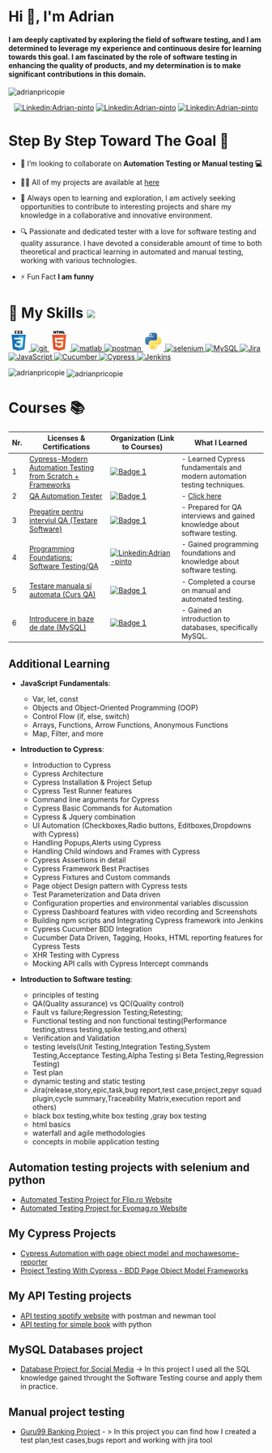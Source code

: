<h1 align="left">Hi 👋, I'm Adrian</h1>

<h4 align="left"> I am deeply captivated by exploring the field of software testing, and I am determined to leverage my experience and continuous desire for learning towards this goal. I am fascinated by the role of software testing in enhancing the quality of products, and my determination is to make significant contributions in this domain.</h4>


<p align="left"> <img src="https://komarev.com/ghpvc/?username=adrianpricopie&label=Profile%20views&color=0e75b6&style=flat" alt="adrianpricopie" /> </p>
<div align="center">
  
[![Linkedin:Adrian-pinto](https://img.shields.io/badge/LinkedIn-0077B5?style=for-the-badge&logo=linkedin&logoColor=white)](https://www.linkedin.com/in/adrian-pricopie-a1a5a8215/)
[![Linkedin:Adrian-pinto](https://img.shields.io/badge/Instagram-E4405F?style=for-the-badge&logo=instagram&logoColor=white)](https://www.instagram.com/adrian.pricopie/)
[![Linkedin:Adrian-pinto](https://img.shields.io/badge/website-000000?style=for-the-badge&logo=About.me&logoColor=white)]()

</div>

# Step By Step Toward The Goal :dart:


- 👯 I’m looking to collaborate on **Automation Testing or Manual testing 💻**

- 👨‍💻 All of my projects are available at [here](https://github.com/AdrianPricopie?tab=repositories)

- 🌱 Always open to learning and exploration, I am actively seeking opportunities to contribute to interesting projects and share my knowledge in a collaborative and innovative environment.

- 🔍 Passionate and dedicated tester with a love for software testing and quality assurance. I have devoted a considerable amount of time to both theoretical and practical learning in automated and manual testing, working with various technologies.

- ⚡ Fun Fact **I am funny**
<p align="left">
</p>

# 🤵 My Skills <img src='https://user-images.githubusercontent.com/74038190/206662607-d9e7591e-bbf9-42f9-9386-29efc927bc16.gif' width="40"> 

<p align="left">
  <a href="https://www.w3schools.com/css/" target="_blank" rel="noreferrer">
    <img src="https://raw.githubusercontent.com/devicons/devicon/master/icons/css3/css3-original-wordmark.svg" alt="css3" width="40" height="40"/>
  </a>
  <a href="https://git-scm.com/" target="_blank" rel="noreferrer">
    <img src="https://www.vectorlogo.zone/logos/git-scm/git-scm-icon.svg" alt="git" width="40" height="40"/>
  </a>
  <a href="https://www.w3.org/html/" target="_blank" rel="noreferrer">
    <img src="https://raw.githubusercontent.com/devicons/devicon/master/icons/html5/html5-original-wordmark.svg" alt="html5" width="40" height="40"/>
  </a>
  <a href="https://www.mathworks.com/" target="_blank" rel="noreferrer">
    <img src="https://upload.wikimedia.org/wikipedia/commons/2/21/Matlab_Logo.png" alt="matlab" width="40" height="40"/>
  <a href="https://postman.com" target="_blank" rel="noreferrer">
    <img src="https://www.vectorlogo.zone/logos/getpostman/getpostman-icon.svg" alt="postman" width="40" height="40"/>
  </a>
  <a href="https://www.python.org" target="_blank" rel="noreferrer">
    <img src="https://raw.githubusercontent.com/devicons/devicon/master/icons/python/python-original.svg" alt="python" width="40" height="40"/>
  </a>
  <a href="https://www.selenium.dev" target="_blank" rel="noreferrer">
    <img src="https://raw.githubusercontent.com/detain/svg-logos/780f25886640cef088af994181646db2f6b1a3f8/svg/selenium-logo.svg" alt="selenium" width="40" height="40"/>
  </a>
  <a href="https://www.mysql.com/" target="_blank" rel="noreferrer">
    <img src="https://pngimg.com/uploads/mysql/mysql_PNG11.png" alt="MySQL" width="40" height="40"/>
  </a> 
  <a href="https://www.atlassian.com/software/jira" target="_blank" rel="noreferrer">
    <img src="https://upload.wikimedia.org/wikipedia/commons/8/8a/Jira_Logo.svg" alt="Jira" width="60" height="40"/>
  </a>
  <a href="https://nodejs.org/en" target="_blank" rel="noreferrer">
    <img src="https://upload.wikimedia.org/wikipedia/commons/6/6a/JavaScript-logo.png" alt="JavaScript" width="40" height="40"/>
  </a>
  <a href="https://cucumber.io/" target="_blank" rel="noreferrer">
    <img src="https://seeklogo.com/images/C/cucumber-logo-A5197CAD09-seeklogo.com.png" alt="Cucumber" width="100" height="40"/>
  </a>
  <a href="https://www.cypress.io/" target="_blank" rel="noreferrer">
    <img src="https://asset.brandfetch.io/idIq_kF0rb/idZxkJkFIi.svg?updated=1667565307270" alt="Cypress" width="60" height="40"/>
  </a>
    </a>
  <a href="https://www.jenkins.io/" target="_blank" rel="noreferrer">
    <img src="https://upload.wikimedia.org/wikipedia/commons/e/e9/Jenkins_logo.svg" alt="Jenkins" width="40" height="40"/>
  </a>
</p>


<p><img align="left" src="https://github-readme-stats.vercel.app/api/top-langs?username=adrianpricopie&show_icons=true&locale=en&layout=compact" alt="adrianpricopie" /> </p>

<p>&nbsp;<img align="center" src="https://github-readme-stats.vercel.app/api?username=adrianpricopie&show_icons=true&locale=en" alt="adrianpricopie" /></p>

# Courses :books:
| Nr. | Licenses & Certifications       | Organization (Link to Courses)                                                                                              | What I Learned                                                                                                                                                   | 
|-----|--------------------------------|----------------------------------------------------------------------------------------------------------------------------|-----------------------------------------------------------------------------------------------------------------------------------------------------------------| 
| 1   | [Cypress-Modern Automation Testing from Scratch + Frameworks](https://www.udemy.com/certificate/UC-54ba25e1-8f17-4592-a285-eb21c7cbe5fe/)  | [![Badge 1](https://img.shields.io/badge/Udemy-EC5252?style=for-the-badge&logo=Udemy&logoColor=white)](https://www.udemy.com/course/cypress-tutorial/?couponCode=KEEPLEARNING) | - Learned Cypress fundamentals and modern automation testing techniques.                                                                                       | 
| 2   | [QA Automation Tester]() | [![Badge 1](https://img.shields.io/badge/ITFactory-000000?style=for-the-badge&logoColor=white)](https://www.itfactory.ro/) | - [Click here](https://github.com/AdrianPricopie/AdrianPricopie/blob/main/QA%20automation%20competence.png)                                                                                                                  | 
| 3   | [Pregatire pentru interviul QA (Testare Software)](https://www.udemy.com/certificate/UC-63aa5699-9ad1-4ec6-b198-f949489a84cb/) | [![Badge 1](https://img.shields.io/badge/Udemy-EC5252?style=for-the-badge&logo=Udemy&logoColor=white)](https://www.udemy.com/course/pregatire-pentru-interviul-qa-testare-software/?couponCode=KEEPLEARNING) | - Prepared for QA interviews and gained knowledge about software testing.                                                                                       | 
| 4   | [Programming Foundations: Software Testing/QA](https://www.linkedin.com/learning/certificates/09d21f167e2aaa149fb0d8f6a6a8ceadb656fcecefd1355465f4c58c3717a1fb) | [![Linkedin:Adrian-pinto](https://img.shields.io/badge/LinkedIn-0077B5?style=for-the-badge&logo=linkedin&logoColor=white)](https://www.linkedin.com/learning/programming-foundations-software-testing-qa?trk=learning-certificate_detail_search-card&upsellOrderOrigin=default_guest_learning) | - Gained programming foundations and knowledge about software testing.                                                                                            |
| 5   | [Testare manuala si automata (Curs QA)](https://www.udemy.com/certificate/UC-4b67e7bd-905d-4454-9ad6-fe8c3ac3f60f/)  | [![Badge 1](https://img.shields.io/badge/Udemy-EC5252?style=for-the-badge&logo=Udemy&logoColor=white)](https://www.udemy.com/course/testare-manuala-si-automata-curs-qa/?couponCode=KEEPLEARNING) | - Completed a course on manual and automated testing.                                                                                                           | 
| 6   | [Introducere in baze de date (MySQL)](https://www.udemy.com/certificate/UC-0957b61c-2328-427f-a995-7abd575cb078/) | [![Badge 1](https://img.shields.io/badge/Udemy-EC5252?style=for-the-badge&logo=Udemy&logoColor=white)](https://www.udemy.com/course/introducere-in-baze-de-date-mysql/?couponCode=KEEPLEARNING) | - Gained an introduction to databases, specifically MySQL.                                                                                                       |

## Additional Learning
- **JavaScript Fundamentals**:
  - Var, let, const
  - Objects and Object-Oriented Programming (OOP)
  - Control Flow (if, else, switch)
  - Arrays, Functions, Arrow Functions, Anonymous Functions
  - Map, Filter, and more
  
- **Introduction to Cypress**:
   - Introduction to Cypress
   - Cypress Architecture
   - Cypress Installation & Project Setup
   - Cypress Test Runner features
   - Command line arguments for Cypress
   - Cypress Basic Commands for Automation
   - Cypress & Jquery combination
   - UI Automation (Checkboxes,Radio buttons, Editboxes,Dropdowns with Cypress)
   - Handling Popups,Alerts using Cypress
   - Handling Child windows and Frames with Cypress
   - Cypress Assertions in detail
   - Cypress Framework Best Practises
   - Cypress Fixtures and Custom commands
   - Page object Design pattern with Cypress tests
   - Test Parameterization and Data driven 
   - Configuration properties and environmental variables discussion
   - Cypress Dashboard features with video recording and Screenshots
   - Building npm scripts and Integrating Cypress framework into Jenkins
   - Cypress Cucumber BDD Integration
   - Cucumber Data Driven, Tagging, Hooks, HTML reporting features for Cypress Tests
   - XHR Testing with Cypress
   - Mocking API calls with Cypress Intercept commands


- **Introduction to Software testing**:
  - principles of testing
  - QA(Quality assurance) vs QC(Quality control)
  - Fault vs failure;Regression Testing;Retesting;
  - Functional testing and non functional testing(Performance testing,stress testing,spike testing,and others)
  - Verification and Validation
  - testing levels(Unit Testing,Integration Testing,System Testing,Acceptance Testing,Alpha Testing și Beta Testing,Regression Testing)
  - Test plan
  - dynamic testing and static testing
  - Jira(release,story,epic,task,bug report,test case,project,zepyr squad plugin,cycle summary,Traceability Matrix,execution report and others)
  - black box testing,white box testing ,gray box testing
  - html basics
  - waterfall and agile methodologies
  - concepts in mobile application testing
 
 
## Automation testing  projects with selenium and python
- [Automated Testing Project for Flip.ro Website](https://github.com/AdrianPricopie/PythonUnitTestPOMBasedProject)
- [Automated Testing Project for Evomag.ro Website](https://github.com/AdrianPricopie/ProjectTesting-With-Cypress-BDD-Page-object-model-frameworks)

## My Cypress Projects
- [Cypress Automation with page object model and mochawesome-reporter ](https://github.com/AdrianPricopie/CypressAutomation)
- [Project Testing With Cypress - BDD Page Object Model Frameworks](https://github.com/AdrianPricopie/ProjectTesting-With-Cypress-BDD-Page-object-model-frameworks)

## My API Testing projects
- [API testing spotify website](https://github.com/AdrianPricopie/API-Testing) with postman and newman tool
- [API testing for simple book](https://github.com/AdrianPricopie/Python-API-Testing-) with python

## MySQL Databases project

- [Database Project for Social Media](https://github.com/AdrianPricopie/MySQL-Project) -> In this project I used all the SQL knowledge gained throught the Software Testing course and apply them in practice.

## Manual project testing

- [Guru99 Banking Project](https://github.com/AdrianPricopie/Manual-Testing-Project-in-Jira) - > In this project you can find how I created a test plan,test cases,bugs report and working with jira tool




